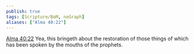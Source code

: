 ```yaml
---
publish: true
tags: [Scripture/BoM, noGraph]
aliases: ["Alma 40:22"]
---
```

[Alma 40:22](https://churchofjesuschrist.org/study/scriptures/bofm/alma/40?lang=eng&id=p22#p22) Yea, this bringeth about the restoration of those things of which has been spoken by the mouths of the prophets.
